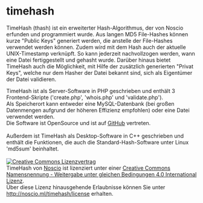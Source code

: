 # timehash
TimeHash (thash) ist ein erweiterter Hash-Algorithmus, der von Noscio erfunden und programmiert wurde.
Aus langen MD5 File-Hashes k&ouml;nnen kurze "Public Keys" generiert werden, die anstelle der File-Hashes verwendet werden können.
Zudem wird mit dem Hash auch der aktuelle UNIX-Timestamp verkn&uuml;pft. So kann jederzeit nachvollzogen werden, wann eine Datei fertiggestellt und gehasht wurde.
Dar&uuml;ber hinaus bietet TimeHash auch die M&ouml;glichkeit, mit Hilfe der zus&auml;tzlich generierten "Privat Keys", welche nur dem Hasher der Datei bekannt sind,
sich als Eigent&uuml;mer der Datei validieren.<br>

TimeHash ist als Server-Software in PHP geschrieben und enth&auml;lt 3 Frontend-Skripte ('create.php', 'whois.php' und 'validate.php').<br>
Als Speicherort kann entweder eine MySQL-Datenbank (bei großen Datenmengen aufgrund der h&ouml;heren Effizienz empfohlen) oder eine Datei verwendet werden.<br>
Die Software ist OpenSource und ist auf <a href="https://github.com/jgherb/timehash/">GitHub</a> vertreten.<br>
<br>
Außerdem ist TimeHash als Desktop-Software in C++ geschrieben und enthält die Funktionen, die auch die Standard-Hash-Software unter Linux 'md5sum' beinhaltet.<br>
<br>
<a rel="license" href="http://creativecommons.org/licenses/by-sa/4.0/"><img alt="Creative Commons Lizenzvertrag" style="border-width:0" src="https://i.creativecommons.org/l/by-sa/4.0/88x31.png" /></a><br /><span xmlns:dct="http://purl.org/dc/terms/" href="http://purl.org/dc/dcmitype/InteractiveResource" property="dct:title" rel="dct:type">TimeHash</span> von <a xmlns:cc="http://creativecommons.org/ns#" href="http://www.noscio.ml/timehash" property="cc:attributionName" rel="cc:attributionURL">Noscio</a> ist lizenziert unter einer <a rel="license" href="http://creativecommons.org/licenses/by-sa/4.0/">Creative Commons Namensnennung - Weitergabe unter gleichen Bedingungen 4.0 International Lizenz</a>.<br />Über diese Lizenz hinausgehende Erlaubnisse können Sie unter <a xmlns:cc="http://creativecommons.org/ns#" href="http://noscio.ml/timehash/license" rel="cc:morePermissions">http://noscio.ml/timehash/license</a> erhalten.
